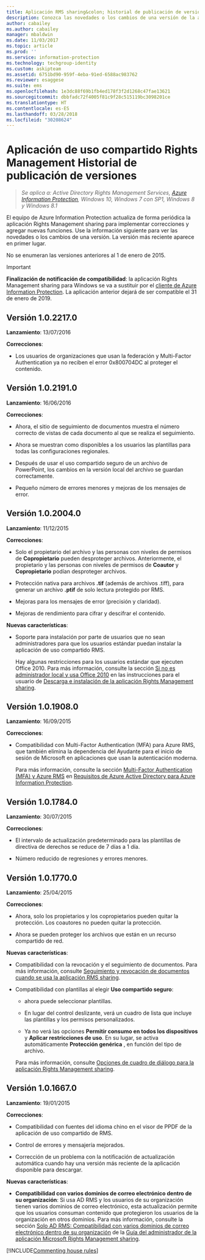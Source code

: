 ```yaml
---
title: Aplicación RMS sharing&colon; historial de publicación de versiones - AIP
description: Conozca las novedades o los cambios de una versión de la aplicación Rights Management sharing para Windows.
author: cabailey
ms.author: cabailey
manager: mbaldwin
ms.date: 11/03/2017
ms.topic: article
ms.prod: ''
ms.service: information-protection
ms.technology: techgroup-identity
ms.custom: askipteam
ms.assetid: 6751bd90-959f-4eba-91ed-6588ac983762
ms.reviewer: esaggese
ms.suite: ems
ms.openlocfilehash: 1e3dc88f69b1fb4ed178f3f2d1268c47fae13621
ms.sourcegitcommit: dbbfadc72f4005f81c9f28c515119bc3098201ce
ms.translationtype: HT
ms.contentlocale: es-ES
ms.lasthandoff: 03/28/2018
ms.locfileid: "30208624"
---
```

# <a name="rights-management-sharing-application-version-release-history"></a>Aplicación de uso compartido Rights Management Historial de publicación de versiones

>*Se aplica a: Active Directory Rights Management Services, [Azure Information Protection](https://azure.microsoft.com/pricing/details/information-protection), Windows 10, Windows 7 con SP1, Windows 8 y Windows 8.1*

El equipo de Azure Information Protection actualiza de forma periódica la aplicación Rights Management sharing para implementar correcciones y agregar nuevas funciones. Use la información siguiente para ver las novedades o los cambios de una versión. La versión más reciente aparece en primer lugar.

No se enumeran las versiones anteriores al 1 de enero de 2015.

> [!IMPORTANT]
> **Finalización de notificación de compatibilidad**: la aplicación Rights Management sharing para Windows se va a sustituir por el [cliente de Azure Information Protection](aip-client.md). La aplicación anterior dejará de ser compatible el 31 de enero de 2019. 

## <a name="version-1022170"></a>Versión 1.0.2217.0

**Lanzamiento**: 13/07/2016

**Correcciones**:

- Los usuarios de organizaciones que usan la federación y Multi-Factor Authentication ya no reciben el error 0x800704DC al proteger el contenido.



## <a name="version-1021910"></a>Versión 1.0.2191.0
**Lanzamiento**: 16/06/2016

**Correcciones**:

- Ahora, el sitio de seguimiento de documentos muestra el número correcto de vistas de cada documento al que se realiza el seguimiento.

- Ahora se muestran como disponibles a los usuarios las plantillas para todas las configuraciones regionales.

- Después de usar el uso compartido seguro de un archivo de PowerPoint, los cambios en la versión local del archivo se guardan correctamente.

- Pequeño número de errores menores y mejoras de los mensajes de error.


## <a name="version-1020040"></a>Versión 1.0.2004.0
**Lanzamiento**: 11/12/2015

**Correcciones**:

-   Solo el propietario del archivo y las personas con niveles de permisos de **Copropietario** pueden desproteger archivos. Anteriormente, el propietario y las personas con niveles de permisos de **Coautor** y **Copropietario** podían desproteger archivos.

-   Protección nativa para archivos **.tif** (además de archivos .tiff), para generar un archivo **.ptif** de solo lectura protegido por RMS.

-   Mejoras para los mensajes de error (precisión y claridad).

-   Mejoras de rendimiento para cifrar y descifrar el contenido.

**Nuevas características**:

-   Soporte para instalación por parte de usuarios que no sean administradores para que los usuarios estándar puedan instalar la aplicación de uso compartido RMS.

    Hay algunas restricciones para los usuarios estándar que ejecuten Office 2010. Para más información, consulte la sección [Si no es administrador local y usa Office 2010](install-sharing-app.md#if-you-are-not-a-local-administrator-and-use-office-2010) en las instrucciones para el usuario de [Descarga e instalación de la aplicación Rights Management sharing](install-sharing-app.md).

## <a name="version-1019080"></a>Versión 1.0.1908.0
**Lanzamiento**: 16/09/2015

**Correcciones**:

-   Compatibilidad con Multi-Factor Authentication (MFA) para Azure RMS, que también elimina la dependencia del Ayudante para el inicio de sesión de Microsoft en aplicaciones que usan la autenticación moderna.

    Para más información, consulte la sección [Multi-Factor Authentication (MFA) y Azure RMS](../get-started/requirements-azure-ad.md#multi-factor-authentication-mfa-and-azure-information-protection) en [Requisitos de Azure Active Directory para Azure Information Protection](../get-started/requirements-azure-ad.md).

## <a name="version-1017840"></a>Versión 1.0.1784.0
**Lanzamiento**: 30/07/2015

**Correcciones**:

-   El intervalo de actualización predeterminado para las plantillas de directiva de derechos se reduce de 7 días a 1 día.

-   Número reducido de regresiones y errores menores.

## <a name="version-1017700"></a>Versión 1.0.1770.0
**Lanzamiento**: 25/04/2015

**Correcciones**:

-   Ahora, solo los propietarios y los copropietarios pueden quitar la protección. Los coautores no pueden quitar la protección.

-   Ahora se pueden proteger los archivos que están en un recurso compartido de red.

**Nuevas características**:

-   Compatibilidad con la revocación y el seguimiento de documentos. Para más información, consulte [Seguimiento y revocación de documentos cuando se usa la aplicación RMS sharing](sharing-app-track-revoke.md).

-   Compatibilidad con plantillas al elegir **Uso compartido seguro**:

    -   ahora puede seleccionar plantillas.

    -   En lugar del control deslizante, verá un cuadro de lista que incluye las plantillas y los permisos personalizados.

    -   Ya no verá las opciones **Permitir consumo en todos los dispositivos** y **Aplicar restricciones de uso**. En su lugar, se activa automáticamente **Protección genérica** , en función del tipo de archivo.

    Para más información, consulte [Opciones de cuadro de diálogo para la aplicación Rights Management sharing](sharing-app-dialog-box.md).

## <a name="version-1016670"></a>Versión 1.0.1667.0
**Lanzamiento**: 19/01/2015

**Correcciones**:

-   Compatibilidad con fuentes del idioma chino en el visor de PPDF de la aplicación de uso compartido de RMS.

-   Control de errores y mensajería mejorados.

-   Corrección de un problema con la notificación de actualización automática cuando hay una versión más reciente de la aplicación disponible para descargar.

**Nuevas características**:

-   **Compatibilidad con varios dominios de correo electrónico dentro de su organización**: Si usa AD RMS y los usuarios de su organización tienen varios dominios de correo electrónico, esta actualización permite que los usuarios consuman contenido que protegieron los usuarios de la organización en otros dominios. Para más información, consulte la sección [Solo AD RMS: Compatibilidad con varios dominios de correo electrónico dentro de su organización](sharing-app-admin-guide.md#ad-rms-only-support-for-multiple-email-domains-within-your-organization) de la [Guía del administrador de la aplicación Microsoft Rights Management sharing](sharing-app-admin-guide.md).

[!INCLUDE[Commenting house rules](../includes/houserules.md)]
